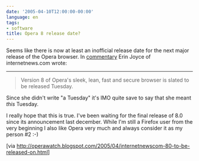 ```yaml
---
date: '2005-04-10T12:00:00-00:00'
language: en
tags:
- software
title: Opera 8 release date?
---
```



Seems like there is now at least an inofficial release date for the next major release of the Opera browser. In <a href="http://www.internetnews.com/commentary/article.php/3496566">commentary</a> Erin Joyce of internetnews.com wrote:

-------------------------------



<blockquote cite="http://www.internetnews.com/commentary/article.php/3496566">Version 8 of Opera's sleek, lean, fast and secure browser is slated to be released Tuesday.</blockquote>



Since she didn't write "a Tuesday" it's IMO quite save to say that she meant <em>this</em> Tuesday.



I really hope that this is true. I've been waiting for the final release of 8.0 since its announcement last december. While I'm still a Firefox user from the very beginning I also like Opera very much and always consider it as my person #2 :-)



[via <a href="http://operawatch.blogspot.com/2005/04/internetnewscom-80-to-be-released-on.html">http://operawatch.blogspot.com/2005/04/internetnewscom-80-to-be-released-on.html</a>]